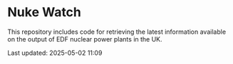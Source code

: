 # Nuke Watch

This repository includes code for retrieving the latest information available on the output of EDF nuclear power plants in the UK.

Last updated: 2025-05-02 11:09